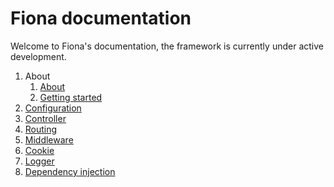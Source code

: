 # Fiona documentation
Welcome to Fiona's documentation, the framework is currently under active development.

1. About
    1. [About](About.md)
    1. [Getting started](Getting-started.md)
1. [Configuration](Configuration.md)
1. [Controller](Controller.md)
1. [Routing](Routing.md)
1. [Middleware](Middleware.md)
1. [Cookie](Cookie.md)
1. [Logger](Logger.md)
1. [Dependency injection](Dependency-injection.md)

